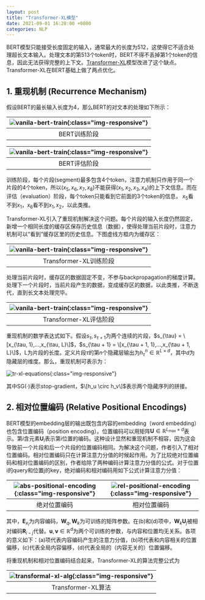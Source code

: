 ```yaml
---
layout: post
title: "Transformer-XL模型"
date: 2021-09-01 16:28:00 +0800
categories: NLP
---
```


BERT模型只能接受长度固定的输入，通常最大的长度为512，这使得它不适合处理超长文本输入。处理文本的第513个token时，BERT不得不丢掉第1个token的信息，因此无法获得完整的上下文。[Transformer-XL](https://arxiv.org/abs/1901.02860)模型改进了这个缺点。Transformer-XL在BERT基础上做了两点优化。

## 1. 重现机制 (Recurrence Mechanism)

假设BERT的最长输入长度为4，那么BERT的对文本的处理如下所示：

| ![vanila-bert-train](/assets/images/vanila-bert-train.PNG){:class="img-responsive"} | 
|:--:| 
|BERT训练阶段|

| ![vanila-bert-train](/assets/images/vanila-bert-eval.PNG){:class="img-responsive"} | 
|:--:| 
|BERT评估阶段|

训练阶段，每个片段(segment)最多包含4个token，注意力机制只作用于同一个片段的4个token，所以$(x_5, x_6, x_7, x_8)$不能获得$(x_1,x_2,x_3,x_4)$的上下文信息。而在评估（evaluation）阶段，每个token只能看到它前面的3个token的信息， $x_5$看不到$x_1$，$x_6$看不到$x_1, x_2$，以此类推。

Transformer-XL引入了重现机制解决这个问题。每个片段的输入长度仍然固定，新增一个相同长度的缓存区保存历史信息（数据），使得处理当前片段时，注意力机制可以“看到”缓存区里的历史信息。下图虚线方框内为缓存区：

| ![vanila-bert-train](/assets/images/tr-xl-train.PNG){:class="img-responsive"} | 
|:--:| 
|Transformer-XL训练阶段|

处理当前片段时，缓存区的数据固定不变，不参与backpropagation的梯度计算。处理下一个片段时，当前片段产生的数据，变成缓存区的数据，以此类推，不断迭代，直到长文本处理完毕。


| ![vanila-bert-train](/assets/images/tr-xl-evaluation.PNG){:class="img-responsive"} | 
|:--:| 
|Transformer-XL评估阶段|

重现机制的数学表达式如下。假设$s_{\tau}, s_{\tau + 1}$为两个连续的片段，$s_{\tau} = \[x_{\tau, 1},...,x_{\tau, L}\]$，$s_{\tau + 1} = \[x_{\tau + 1, 1},...,x_{\tau + 1, L}\]$，L为片段的长度。定义片段$\tau$的第$n$个隐藏层输出为$h ^n _{\tau} \in \mathbb{R}^{L\times d}$，其中$d$为隐藏层的维度。那么，重现机制可表示为：

![tr-xl-equations](/assets/images/tr-xl-equations.PNG){:class="img-responsive"}

其中$\mathrm{SG}(\cdot)$表示stop-gradient，$\[h_u \circ h_v\]$表示两个隐藏序列的拼接。

## 2. 相对位置编码 (Relative Positional Encodings)

BERT模型的embedding层的输出既包含内容的embedding（word embedding）也包含位置编码（position encoding）。位置编码可以用矩阵$\mathbf{U}\in \mathbb{R}^{L_\mathrm{max}\times d}$表示。第$i$含元素$\mathbf{U}_i$表示第i位置的编码。这种设计显然和重现机制不相容，因为这会导致前一个片段和后一个片段的位置编码相同。为解决这个问题，作者引入了相对位置编码。相对位置编码只在计算注意力分值的时候起作用。为了比较绝对位置编码和相对位置编码的区别，作者给除了两种编码计算注意力分值的公式。对于位置i的query和位置j的key，绝对编码和相对编码用如下公式计算注意力分值：

| ![abs-positional-encoding](/assets/images/abs-positional-encoding.PNG){:class="img-responsive"} | ![rel-positional-encoding](/assets/images/rel-positional-encoding.PNG){:class="img-responsive"} |
|:--:|:--:| 
|绝对位置编码|相对位置编码|

其中，$\mathbf{E}_{x_i}$为内容编码，$\mathbf{W}_q, \mathbf{W}_k$为可训练的矩阵参数。在(b)和(d)项中，$\mathbf{W} _k \mathbf{U} _j$被相对编码$\mathbf{R} _{i-j}$代替。$\mathbf{u},\mathbf{v}\in \mathbb{R}^d$为两个可训练的参数，与内容和位置均无关系。各项的意义如下：(a)项代表内容编码产生的注意力分值，(b)项代表和内容相关的位置偏移，(c)代表全局内容偏移，(d)代表全局的（内容无关的）位置偏移。


将重现机制和相对位置编码结合起来，Transformer-XL的算法完整公式为

| ![transformal-xl-alg](/assets/images/transformal-xl-alg.PNG){:class="img-responsive"} | 
|:--:| 
|Transformer-XL算法|
